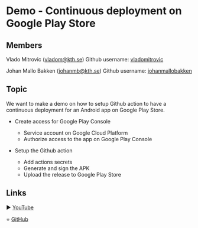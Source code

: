 # Demo - Continuous deployment on Google Play Store


 ## Members

 Vlado Mitrovic (vladom@kth.se)
 Github username: [vladomitrovic](https://github.com/vladomitrovic)

 Johan Mallo Bakken (johanmb@kth.se)
 Github username: [johanmallobakken](https://github.com/johanmallobakken)
 
 ## Topic
 
We want to make a demo on how to setup Github action to have a continuous deployment for an Android app on Google Play Store.


- Create access for Google Play Console
  - Service account on Google Cloud Platform
  - Authorize access to the app on Google Play Console
  
- Setup the Github action
  - Add actions secrets
  - Generate and sign the APK
  - Upload the release to Google Play Store


## Links
▶️ [YouTube](https://youtu.be/gI4fIntKvxg)

⭐ [GitHub](https://github.com/vladomitrovic/DevopsApp)


